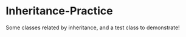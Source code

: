 Inheritance-Practice
====================

Some classes related by inheritance, and a test class to demonstrate!
